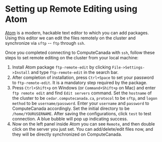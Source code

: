 # Setting up Remote Editing using Atom

[Atom](https://atom.io/) is a modern, hackable text editor to which you can add packages. Using this editor we can edit the files remotely on the cluster and synchronize via `sftp` -- `ftp` through `ssh`.

Once you completed connecting to ComputeCanada with `ssh`, follow these steps to set remote editing on the cluster from your local machine:

1. Install Atom package `ftp-remote-edit` by clicking `File->Settings->Install` and type `ftp-remote-edit` in the search bar.
1. After completion of installation, press `Ctrl+Space` to set your password to `ftp-remote-edit`. It is a mandatory step required by the package.
1. Press `Ctrl+Shift+p` on Windows (or `Command+Shift+p` on Mac) and enter `ftp remote edit` and find `Edit servers` command. Set the `hostname` of the cluster to be `cedar.computecanada.ca`, `protocol` to be `sftp`, and `logon method` to be `username/password`. Enter your `username` and `password` to ComputeCanada accordingly. Set the initial directory to be `/home/YOURUSERNAME`. After saving the configurations, click `test` to test connection. A blue bubble will pop up indicating success.
1. Now on the left panel inside Atom you can see `Remote`, and then double click on the server you just set. You can add/delete/edit files now, and they will be directly synchronized on ComputeCanada.
